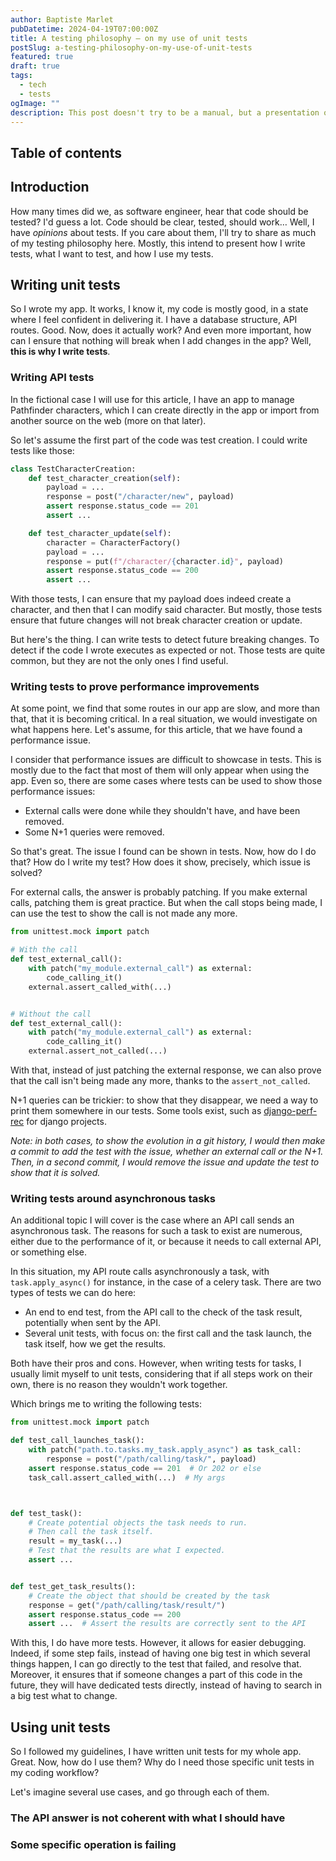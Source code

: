 ```yaml
---
author: Baptiste Marlet
pubDatetime: 2024-04-19T07:00:00Z
title: A testing philosophy — on my use of unit tests
postSlug: a-testing-philosophy-on-my-use-of-unit-tests
featured: true
draft: true
tags:
  - tech
  - tests
ogImage: ""
description: This post doesn't try to be a manual, but a presentation of my testing philosophy.
---
```


## Table of contents

## Introduction

How many times did we, as software engineer, hear that code should be tested? I'd guess a lot. Code
should be clear, tested, should work… Well, I have _opinions_ about tests. If you care about them,
I'll try to share as much of my testing philosophy here. Mostly, this intend to present how I write
tests, what I want to test, and how I use my tests.

## Writing unit tests

So I wrote my app. It works, I know it, my code is mostly good, in a state where I feel confident in
delivering it. I have a database structure, API routes. Good. Now, does it actually work? And even
more important, how can I ensure that nothing will break when I add changes in the app? Well, **this
is why I write tests**.

### Writing API tests

In the fictional case I will use for this article, I have an app to manage Pathfinder characters,
which I can create directly in the app or import from another source on the web (more on that
later).

So let's assume the first part of the code was test creation. I could write tests like those:

```python
class TestCharacterCreation:
    def test_character_creation(self):
        payload = ...
        response = post("/character/new", payload)
        assert response.status_code == 201
        assert ...

    def test_character_update(self):
        character = CharacterFactory()
        payload = ...
        response = put(f"/character/{character.id}", payload)
        assert response.status_code == 200
        assert ...
```

With those tests, I can ensure that my payload does indeed create a character, and then that I can
modify said character. But mostly, those tests ensure that future changes will not break character
creation or update.

But here's the thing. I can write tests to detect future breaking changes. To detect if the code I
wrote executes as expected or not. Those tests are quite common, but they are not the only ones I
find useful.

### Writing tests to prove performance improvements

At some point, we find that some routes in our app are slow, and more than that, that it is becoming
critical. In a real situation, we would investigate on what happens here. Let's assume, for this
article, that we have found a performance issue.

I consider that performance issues are difficult to showcase in tests. This is mostly due to the
fact that most of them will only appear when using the app. Even so, there are some cases where
tests can be used to show those performance issues:

- External calls were done while they shouldn't have, and have been removed.
- Some N+1 queries were removed.

So that's great. The issue I found can be shown in tests. Now, how do I do that? How do I write my
test? How does it show, precisely, which issue is solved?

For external calls, the answer is probably patching. If you make external calls, patching them is
great practice. But when the call stops being made, I can use the test to show the call is not made
any more.

```python
from unittest.mock import patch

# With the call
def test_external_call():
    with patch("my_module.external_call") as external:
        code_calling_it()
    external.assert_called_with(...)


# Without the call
def test_external_call():
    with patch("my_module.external_call") as external:
        code_calling_it()
    external.assert_not_called(...)
```

With that, instead of just patching the external response, we can also prove that the call isn't
being made any more, thanks to the `assert_not_called`.

N+1 queries can be trickier: to show that they disappear, we need a way to print them somewhere in
our tests. Some tools exist, such as
[django-perf-rec](https://github.com/adamchainz/django-perf-rec) for django projects.

_Note: in both cases, to show the evolution in a git history, I would then make a commit to add the
test with the issue, whether an external call or the N+1. Then, in a second commit, I would remove
the issue and update the test to show that it is solved._

### Writing tests around asynchronous tasks

An additional topic I will cover is the case where an API call sends an asynchronous task. The
reasons for such a task to exist are numerous, either due to the performance of it, or because it
needs to call external API, or something else.

In this situation, my API route calls asynchronously a task, with `task.apply_async()` for instance,
in the case of a celery task. There are two types of tests we can do here:

- An end to end test, from the API call to the check of the task result, potentially when sent by
  the API.
- Several unit tests, with focus on: the first call and the task launch, the task itself, how we get
  the results.

Both have their pros and cons. However, when writing tests for tasks, I usually limit myself to unit
tests, considering that if all steps work on their own, there is no reason they wouldn't work
together.

Which brings me to writing the following tests:

```python
from unittest.mock import patch

def test_call_launches_task():
    with patch("path.to.tasks.my_task.apply_async") as task_call:
        response = post("/path/calling/task/", payload)
    assert response.status_code == 201  # Or 202 or else
    task_call.assert_called_with(...)  # My args



def test_task():
    # Create potential objects the task needs to run.
    # Then call the task itself.
    result = my_task(...)
    # Test that the results are what I expected.
    assert ...


def test_get_task_results():
    # Create the object that should be created by the task
    response = get("/path/calling/task/result/")
    assert response.status_code == 200
    assert ...  # Assert the results are correctly sent to the API
```

With this, I do have more tests. However, it allows for easier debugging. Indeed, if some step
fails, instead of having one big test in which several things happen, I can go directly to the test
that failed, and resolve that. Moreover, it ensures that if someone changes a part of this code in
the future, they will have dedicated tests directly, instead of having to search in a big test what
to change.

## Using unit tests

So I followed my guidelines, I have written unit tests for my whole app. Great. Now, how do I use
them? Why do I need those specific unit tests in my coding workflow?

Let's imagine several use cases, and go through each of them.

### The API answer is not coherent with what I should have

### Some specific operation is failing

